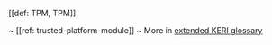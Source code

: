 [[def: TPM, TPM]]

~ [[ref: trusted-platform-module]]
~ More in <a href="https://weboftrust.github.io/WOT-terms/docs/glossary/TPM">extended KERI glossary</a>
